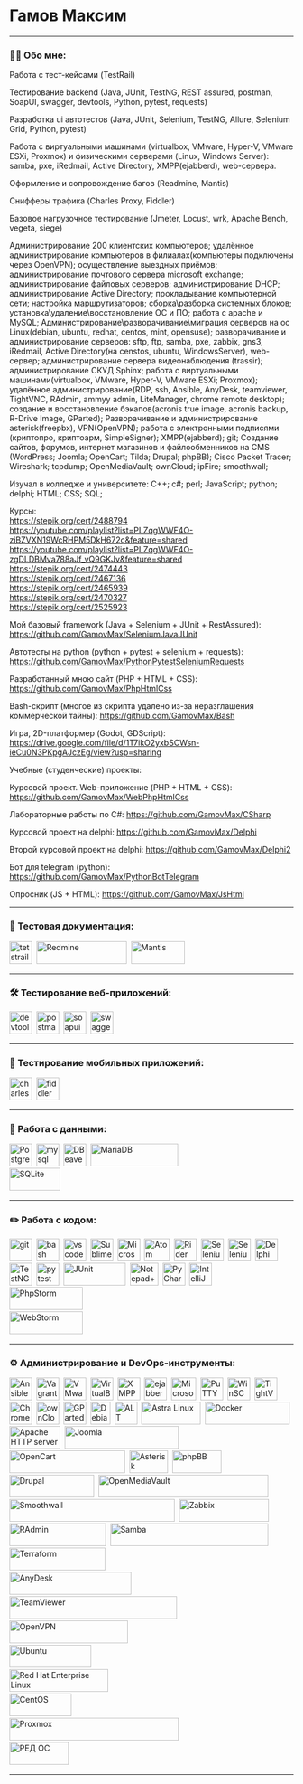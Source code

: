 # Гамов Максим

---

### 👨‍💻 Обо мне:

Работа с тест-кейсами (TestRail)

Тестирование backend (Java, JUnit, TestNG, REST assured, postman, SoapUI, swagger, devtools, Python, pytest, requests)

Разработка ui автотестов (Java, JUnit, Selenium, TestNG, Allure, Selenium Grid, Python, pytest)

Работа с виртуальными машинами (virtualbox, VMware, Hyper-V, VMware ESXi, Proxmox) и физическими серверами (Linux, Windows Server): samba, pxe, iRedmail, Active Directory, XMPP(ejabberd), web-сервера.

Оформление и сопровождение багов (Readmine, Mantis)

Снифферы трафика (Charles Proxy, Fiddler)

Базовое нагрузочное тестирование (Jmeter, Locust, wrk, Apache Bench, vegeta, siege)

Администрирование 200 клиентских компьютеров; удалённое администрирование компьютеров в филиалах(компьютеры подключены через OpenVPN); осуществление выездных приёмов; администрирование почтового сервера microsoft exchange; администрирование файловых серверов; администрирование DHCP; администрирование Active Directory; прокладывание компьютерной сети; настройка маршрутизаторов; сборка\разборка системных блоков; установка\удаление\восстановление ОС и ПО; работа с apache и MySQL; Администрирование\разворачивание\миграция серверов на ос Linux(debian, ubuntu, redhat, centos, mint, opensuse); разворачивание и администрирование серверов: sftp, ftp, samba, pxe, zabbix, gns3, iRedmail, Active Directory(на censtos, ubuntu, WindowsServer), web-сервер; администрирование сервера видеонаблюдения (trassir); администрирование СКУД Sphinx; работа с виртуальными машинами(virtualbox, VMware, Hyper-V, VMware ESXi; Proxmox); удалённое администрирование(RDP, ssh, Ansible, AnyDesk, teamviewer, TightVNC, RAdmin, ammyy admin, LiteManager, chrome remote desktop); создание и восстановление бэкапов(acronis true image, acronis backup, R-Drive Image, GParted); Разворачивание и администрирование asterisk(freepbx), VPN(OpenVPN); работа с электронными подписями (криптопро, криптоарм, SimpleSigner); XMPP(ejabberd); git; Создание сайтов, форумов, интернет магазинов и файлообменников на CMS (WordPress; Joomla; OpenCart; Tilda; Drupal; phpBB); Cisco Packet Tracer; Wireshark; tcpdump; OpenMediaVault; ownCloud; ipFire; smoothwall;

Изучал в колледже и университете:
C++; c#; perl; JavaScript; python; delphi; HTML; CSS; SQL;

Курсы:<br>
https://stepik.org/cert/2488794<br>
https://youtube.com/playlist?list=PLZqgWWF4O-ziBZVXN19WcRHPM5DkH672c&feature=shared<br>
https://youtube.com/playlist?list=PLZqgWWF4O-zgDLDBMva788aJf_vQ9GKJv&feature=shared<br>
https://stepik.org/cert/2474443<br>
https://stepik.org/cert/2467136<br>
https://stepik.org/cert/2465939<br>
https://stepik.org/cert/2470327<br>
https://stepik.org/cert/2525923

Мой базовый framework (Java + Selenium + JUnit + RestAssured):
https://github.com/GamovMax/SeleniumJavaJUnit

Автотесты на python (python + pytest + selenium + requests):
https://github.com/GamovMax/PythonPytestSeleniumRequests

Разработанный мною сайт (PHP + HTML + CSS):
https://github.com/GamovMax/PhpHtmlCss

Bash-скрипт (многое из скрипта удалено из-за неразглашения коммерческой тайны):
https://github.com/GamovMax/Bash

Игра, 2D-платформер (Godot, GDScript):
https://drive.google.com/file/d/1T7ikO2yxbSCWsn-ieCu0N3PKpgAJczEg/view?usp=sharing

Учебные (студенческие) проекты:

Курсовой проект. Web-приложение (PHP + HTML + CSS):
https://github.com/GamovMax/WebPhpHtmlCss

Лабораторные работы по C#:
https://github.com/GamovMax/CSharp

Курсовой проект на delphi:
https://github.com/GamovMax/Delphi

Второй курсовой проект на delphi:
https://github.com/GamovMax/Delphi2

Бот для telegram (python):
https://github.com/GamovMax/PythonBotTelegram

Опросник (JS + HTML):
https://github.com/GamovMax/JsHtml

---

### 📁 Тестовая документация:

<div>
  <img src="https://codahosted.io/packs/21236/unversioned/assets/LOGO/ba1091c59bab89cd2fd0f289622731fe16113d7b00905abe64759c313a4b73b76c1b0426076ed76cb74752234c734131df46992d5b8b48fc13e264240e4f7119f736cfeb64df36ded54b5cbf6198b9cadedf18dd0cac5c7dbcd16e6336c29363cd1292ba" title="testrail" alt="tetstrail" width="40" height="40"/>&nbsp
  <img src="https://upload.wikimedia.org/wikipedia/commons/3/3f/Redmine_logo.svg" title="Redmine" alt="Redmine" width="160" height="40"/>&nbsp
  <img src="https://upload.wikimedia.org/wikipedia/ru/0/00/Mantis_logo.gif" title="Mantis" alt="Mantis" width="95" height="40"/>&nbsp
</div>

---

### 🛠 Тестирование веб-приложений:

<div>
  <img src="https://d33wubrfki0l68.cloudfront.net/38b5c953a4667366685d55db55d057c86db1fc54/a0fdc/static/acae6b24d940347661ca901ea07f47c1/chrome-dev-logo-icon.png" title="devtools" alt="devtools" width="40" height="40"/>&nbsp
  <img src="https://seeklogo.com/images/P/postman-logo-0087CA0D15-seeklogo.com.png" title="postman" alt="postman" width="40" height="40"/>&nbsp
  <img src="https://static0.smartbear.co/smartbearbrand/media/images/home/soapui-icon.svg" title="soapui" alt="soapui" width="40" height="40"/>&nbsp
 <img src="https://upload.wikimedia.org/wikipedia/commons/a/ab/Swagger-logo.png" title="swagger" alt="swagger" width="40" height="40"/>&nbsp
</div>

---

### 📱 Тестирование мобильных приложений:

<div>
  <img src="https://cdn.icon-icons.com/icons2/3053/PNG/512/charles_proxy_macos_bigsur_icon_190302.png" title="charles-proxy" alt="charles-proxy" width="40" height="40"/>&nbsp
  <img src="https://www.megaleechers.com/storage/Fiddler-Everywhere-Icon.png" title="fiddler" alt="fiddler" width="40" height="40"/>&nbsp
</div>

---

### 💾 Работа с данными:

<div>
  <img src="https://upload.wikimedia.org/wikipedia/commons/2/29/Postgresql_elephant.svg" title="PostgreSQL" alt="PostgreSQL" width="40" height="40"/>&nbsp
  <img src="https://cdn.jsdelivr.net/gh/devicons/devicon/icons/mysql/mysql-original.svg" title="mysql" alt="mysql" width="40" height="40"/>&nbsp
  <img src="https://upload.wikimedia.org/wikipedia/commons/b/b5/DBeaver_logo.svg" title="DBeaver" alt="DBeaver" width="40" height="40"/>&nbsp
  <img src="https://upload.wikimedia.org/wikipedia/commons/c/ca/MariaDB_colour_logo.svg" title="MariaDB" alt="MariaDB" width="155" height="40"/>&nbsp
  <br><img src="https://upload.wikimedia.org/wikipedia/commons/3/38/SQLite370.svg" title="SQLite" alt="SQLite" width="90" height="40"/>&nbsp
</div>

---

### ✏️ Работа с кодом:

<div>
  <img src="https://cdn.jsdelivr.net/gh/devicons/devicon/icons/git/git-original.svg" title="git" alt="git" width="40" height="40"/>&nbsp
  <img src="https://upload.wikimedia.org/wikipedia/commons/thumb/4/4b/Bash_Logo_Colored.svg/1024px-Bash_Logo_Colored.svg.png?20180723054350" title="bash" alt="bash" width="40" height="40"/>&nbsp
  <img src="https://cdn.jsdelivr.net/gh/devicons/devicon/icons/vscode/vscode-original.svg" title="vscode" alt="vscode" width="40" height="40"/>&nbsp
  <img src="https://upload.wikimedia.org/wikipedia/commons/7/79/Breezeicons-apps-48-sublime-text.svg" title="Sublime Text" alt="Sublime Text" width="40" height="40"/>&nbsp
  <img src="https://upload.wikimedia.org/wikipedia/commons/2/2c/Visual_Studio_Icon_2022.svg" title="Microsoft Visual Studio" alt="Microsoft Visual Studio" width="40" height="40"/>&nbsp
  <img src="https://upload.wikimedia.org/wikipedia/commons/8/80/Atom_editor_logo.svg" title="Atom" alt="Atom" width="45" height="40"/>&nbsp
  <img src="https://upload.wikimedia.org/wikipedia/commons/6/6e/JetBrains_Rider_Icon.svg" title="Rider" alt="Rider" width="40" height="40"/>&nbsp
  <img src="https://www.selenium.dev/images/logos/webdriver.svg" title="Selenium WebDriver" alt="Selenium WebDriver" width="40" height="40"/>&nbsp
  <img src="https://www.selenium.dev/images/logos/grid.svg" title="Selenium Grid" alt="Selenium Grid" width="40" height="40"/>&nbsp
  <img src="https://upload.wikimedia.org/wikipedia/ru/0/08/%D0%9B%D0%BE%D0%B3%D0%BE%D1%82%D0%B8%D0%BF_Embarcadero_Delphi.png" title="Delphi" alt="Delphi" width="40" height="40"/>&nbsp
  <img src="https://avatars.githubusercontent.com/u/12528662?s=200&v=4" title="TestNG" alt="TestNG" width="40" height="40"/>&nbsp
  <img src="https://upload.wikimedia.org/wikipedia/commons/b/ba/Pytest_logo.svg" title="pytest" alt="pytest" width="40" height="40"/>&nbsp
  <img src="https://junit.org/junit4/images/junit-logo.png" title="JUnit" alt="JUnit" width="110" height="40"/>&nbsp
  <img src="https://upload.wikimedia.org/wikipedia/commons/6/69/Notepad%2B%2B_Logo.svg" title="Notepad++" alt="Notepad++" width="50" height="40"/>&nbsp
  <img src="https://upload.wikimedia.org/wikipedia/commons/1/1d/PyCharm_Icon.svg" title="PyCharm" alt="PyCharm" width="40" height="40"/>&nbsp
  <img src="https://upload.wikimedia.org/wikipedia/commons/9/9c/IntelliJ_IDEA_Icon.svg" title="IntelliJ IDEA" alt="IntelliJ IDEA" width="40" height="40"/>&nbsp
  <br><img src="https://upload.wikimedia.org/wikipedia/commons/0/03/JetBrains_PhpStorm_Product_Logo.svg" title="PhpStorm" alt="PhpStorm" width="130" height="40"/>&nbsp
  <br><img src="https://upload.wikimedia.org/wikipedia/commons/6/68/JetBrains_WebStorm_Product_Logo.svg" title="WebStorm" alt="WebStorm" width="130" height="40"/>&nbsp
</div>

---

### ⚙ Администрирование и DevOps-инструменты:

<div>
  <img src="https://upload.wikimedia.org/wikipedia/commons/2/24/Ansible_logo.svg" title="Ansible" alt="Ansible" width="40" height="40"/>&nbsp
  <img src="https://upload.wikimedia.org/wikipedia/commons/8/87/Vagrant.png" title="Vagrant" alt="Vagrant" width="40" height="40"/>&nbsp
  <img src="https://upload.wikimedia.org/wikipedia/commons/5/5a/Vmware_workstation_16_icon.svg" title="VMware Workstation" alt="VMware Workstation" width="40" height="40"/>&nbsp
  <img src="https://upload.wikimedia.org/wikipedia/commons/d/d5/Virtualbox_logo.png" title="VirtualBox" alt="VirtualBox" width="40" height="40"/>&nbsp
  <img src="https://upload.wikimedia.org/wikipedia/commons/9/95/XMPP_logo.svg" title="XMPP" alt="XMPP" width="40" height="40"/>&nbsp
  <img src="https://upload.wikimedia.org/wikipedia/commons/e/ed/Ejabberd_icon.png" title="ejabberd" alt="ejabberd" width="40" height="40"/>&nbsp
  <img src="https://upload.wikimedia.org/wikipedia/commons/e/ea/Microsoft_Exchange_%282019-present%29.svg" title="Microsoft Exchange" alt="Microsoft Exchange" width="44" height="40"/>&nbsp
  <img src="https://upload.wikimedia.org/wikipedia/commons/b/b6/PuTTY_icon_128px.png" title="PuTTY" alt="PuTTY" width="40" height="40"/>&nbsp
  <img src="https://upload.wikimedia.org/wikipedia/commons/d/de/WinSCP_Logo.png" title="WinSCP" alt="WinSCP" width="40" height="40"/>&nbsp
  <img src='https://upload.wikimedia.org/wikipedia/commons/b/bb/TightVNC_logo.png' title="TightVNC" alt="TightVNC" width="40" height="40"/>&nbsp
  <img src='https://upload.wikimedia.org/wikipedia/commons/8/83/Chrome_Remote_Desktop_logo.png' title="Chrome Remote Desktop" alt="Chrome Remote Desktop" width="40" height="40"/>&nbsp
  <img src="https://upload.wikimedia.org/wikipedia/commons/8/80/Oc-logo-1c-invert.svg" title="ownCloud" alt="ownCloud" width="40" height="40"/>&nbsp
  <img src="https://upload.wikimedia.org/wikipedia/commons/7/71/Scalable_gparted.svg" title="GParted" alt="GParted" width="40" height="40"/>&nbsp
  <img src="https://upload.wikimedia.org/wikipedia/commons/4/4a/Debian-OpenLogo.svg" title="Debian" alt="Debian" width="35" height="40"/>&nbsp
  <img src="https://upload.wikimedia.org/wikipedia/commons/5/5d/Alt_linux_team_logo.png" title="ALT Linux" alt="ALT Linux" width="40" height="40"/>&nbsp
  <img src="https://upload.wikimedia.org/wikipedia/ru/8/86/Astra_Linux.png" title="Astra Linux" alt="Astra Linux" width="105" height="40"/>&nbsp
  <img src="https://upload.wikimedia.org/wikipedia/commons/7/70/Docker_logo.png" title="Docker" alt="Docker" width="150" height="40"/>&nbsp
  <img src="https://upload.wikimedia.org/wikipedia/commons/1/10/Apache_HTTP_server_logo_%282019-present%29.svg" title="Apache HTTP server" alt="Apache HTTP server" width="90" height="40"/>&nbsp
  <img src="https://upload.wikimedia.org/wikipedia/commons/e/e8/Joomla%21-Logo.svg" title="Joomla" alt="Joomla" width="202" height="40"/>&nbsp
  <img src="https://upload.wikimedia.org/wikipedia/commons/6/63/OpenCart_logo.svg" title="OpenCart" alt="OpenCart" width="205" height="40"/>&nbsp
   <img src="https://upload.wikimedia.org/wikipedia/commons/2/20/Asterisk_logo.svg" title="Asterisk" alt="Asterisk" width="68" height="40"/>&nbsp
  <img src="https://upload.wikimedia.org/wikipedia/commons/b/b9/Phpbb3-ccw-logo.png" title="phpBB" alt="phpBB" width="87" height="40"/>&nbsp
  <img src="https://upload.wikimedia.org/wikipedia/commons/c/c1/Drupal-wordmark.svg" title="Drupal" alt="Drupal" width="150" height="40"/>&nbsp
  <img src="https://upload.wikimedia.org/wikipedia/commons/c/cf/OpenMediaVault_Logo.png" title="OpenMediaVault" alt="OpenMediaVault" width="301" height="40"/>&nbsp
  <img src="https://upload.wikimedia.org/wikipedia/commons/c/cd/Smoothwall_logo.svg" title="Smoothwall" alt="Smoothwall" width="293" height="40"/>&nbsp
  <img src="https://upload.wikimedia.org/wikipedia/commons/6/6f/Zabbix_logo.svg" title="Zabbix" alt="Zabbix" width="159" height="40"/>&nbsp
  <img src="https://upload.wikimedia.org/wikipedia/ru/b/b9/Logo_Radmin.jpg" title="RAdmin" alt="RAdmin" width="171" height="40"/>&nbsp
  <img src="https://upload.wikimedia.org/wikipedia/commons/d/db/Samba_logo_2010.svg" title="Samba" alt="Samba" width="280" height="40"/>&nbsp
  <img src="https://upload.wikimedia.org/wikipedia/commons/0/04/Terraform_Logo.svg" title="Terraform" alt="Terraform" width="170" height="40"/>&nbsp
  <br><img src="https://upload.wikimedia.org/wikipedia/commons/6/60/AnyDesk-logo.svg" title="AnyDesk" alt="AnyDesk" width="216" height="40"/>&nbsp
  <br><img src="https://upload.wikimedia.org/wikipedia/commons/e/ea/TeamViewer_logo_new.svg" title="TeamViewer" alt="TeamViewer" width="297" height="40"/>&nbsp
  <br><img src="https://upload.wikimedia.org/wikipedia/commons/f/f5/OpenVPN_logo.svg" title="OpenVPN" alt="OpenVPN" width="210" height="40"/>&nbsp
  <br><img src="https://upload.wikimedia.org/wikipedia/commons/7/76/Ubuntu-logo-2022.svg" title="Ubuntu" alt="Ubuntu" width="145" height="40"/>&nbsp
  <br><img src="https://upload.wikimedia.org/wikipedia/commons/a/a2/Red_Hat_Enterprise_Linux_logo.svg" title="Red Hat Enterprise Linux" alt="Red Hat Enterprise Linux" width="175" height="40"/>&nbsp
  <br><img src="https://upload.wikimedia.org/wikipedia/commons/b/bf/Centos-logo-light.svg" title="CentOS" alt="CentOS" width="110" height="40"/>&nbsp
  <br><img src="https://upload.wikimedia.org/wikipedia/commons/9/92/Logo_Proxmox.svg" title="Proxmox" alt="Proxmox" width="300" height="40"/>&nbsp
  <br><img src="https://upload.wikimedia.org/wikipedia/commons/b/be/%D0%A0%D0%95%D0%94_%D0%9E%D0%A1_redblack_web.svg" title="РЕД ОС" alt="РЕД ОС" width="105" height="40"/>&nbsp
</div>

---